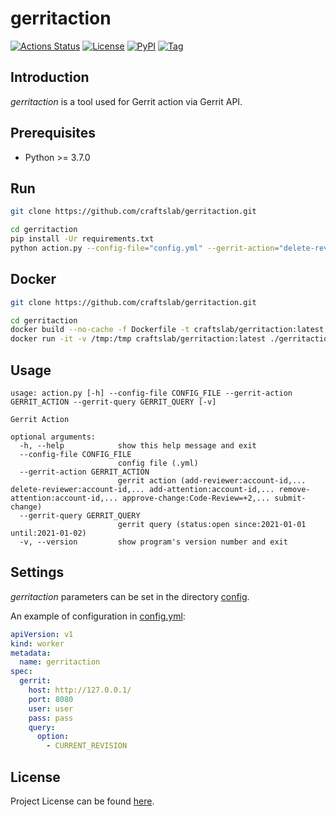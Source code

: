 # gerritaction

[![Actions Status](https://github.com/craftslab/gerritaction/workflows/CI/badge.svg?branch=master&event=push)](https://github.com/craftslab/gerritaction/actions?query=workflow%3ACI)
[![License](https://img.shields.io/github/license/craftslab/gerritaction.svg?color=brightgreen)](https://github.com/craftslab/gerritaction/blob/master/LICENSE)
[![PyPI](https://img.shields.io/pypi/v/gerritaction.svg?color=brightgreen)](https://pypi.org/project/gerritaction)
[![Tag](https://img.shields.io/github/tag/craftslab/gerritaction.svg?color=brightgreen)](https://github.com/craftslab/gerritaction/tags)



## Introduction

*gerritaction* is a tool used for Gerrit action via Gerrit API.



## Prerequisites

- Python >= 3.7.0



## Run

```bash
git clone https://github.com/craftslab/gerritaction.git

cd gerritaction
pip install -Ur requirements.txt
python action.py --config-file="config.yml" --gerrit-action="delete-reviewer:account-id,..." --gerrit-query="since:2021-01-01 until:2021-01-02"
```



## Docker

```bash
git clone https://github.com/craftslab/gerritaction.git

cd gerritaction
docker build --no-cache -f Dockerfile -t craftslab/gerritaction:latest .
docker run -it -v /tmp:/tmp craftslab/gerritaction:latest ./gerritaction --config-file="config.yml" --gerrit-action="delete-reviewer:account-id,..." --gerrit-query="since:2021-01-01 until:2021-01-02"
```



## Usage

```
usage: action.py [-h] --config-file CONFIG_FILE --gerrit-action GERRIT_ACTION --gerrit-query GERRIT_QUERY [-v]

Gerrit Action

optional arguments:
  -h, --help            show this help message and exit
  --config-file CONFIG_FILE
                        config file (.yml)
  --gerrit-action GERRIT_ACTION
                        gerrit action (add-reviewer:account-id,... delete-reviewer:account-id,... add-attention:account-id,... remove-attention:account-id,... approve-change:Code-Review=+2,... submit-change)
  --gerrit-query GERRIT_QUERY
                        gerrit query (status:open since:2021-01-01 until:2021-01-02)
  -v, --version         show program's version number and exit
```



## Settings

*gerritaction* parameters can be set in the directory [config](https://github.com/craftslab/gerritaction/blob/master/gerritaction/config).

An example of configuration in [config.yml](https://github.com/craftslab/gerritaction/blob/master/gerritaction/config/config.yml):

```yaml
apiVersion: v1
kind: worker
metadata:
  name: gerritaction
spec:
  gerrit:
    host: http://127.0.0.1/
    port: 8080
    user: user
    pass: pass
    query:
      option:
        - CURRENT_REVISION
```



## License

Project License can be found [here](LICENSE).
